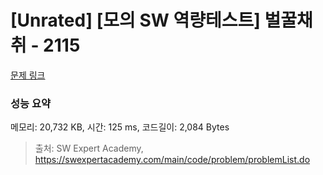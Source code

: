 # [Unrated] [모의 SW 역량테스트] 벌꿀채취 - 2115 

[문제 링크](https://swexpertacademy.com/main/code/problem/problemDetail.do?contestProbId=AV5V4A46AdIDFAWu) 

### 성능 요약

메모리: 20,732 KB, 시간: 125 ms, 코드길이: 2,084 Bytes



> 출처: SW Expert Academy, https://swexpertacademy.com/main/code/problem/problemList.do